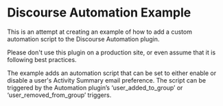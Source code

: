 # Discourse Automation Example

This is an attempt at creating an example of how to add a custom automation script to the Discourse Automation plugin.

Please don't use this plugin on a production site, or even assume that it is following best practices.

The example adds an automation script that can be set to either enable or disable a user's 
Activity Summary email preference. The script can be triggered by the Automation plugin’s ‘user_added_to_group’ or ‘user_removed_from_group’ triggers.
